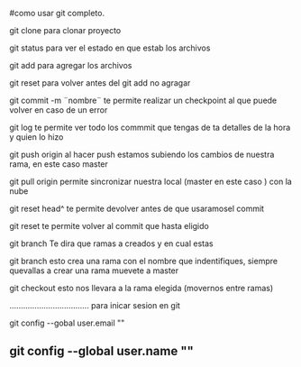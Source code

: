 #como usar git completo.

git clone para clonar proyecto 

git status para ver el estado en que estab los archivos

git add para agregar los archivos


git reset para volver antes del git add no agragar

git commit -m  ¨nombre¨ te permite realizar un checkpoint al que puede volver en caso de un error 

git log te permite ver todo los commmit que tengas de ta detalles de la hora y quien lo hizo 

git push origin <rama> al  hacer push estamos subiendo los cambios de nuestra rama, en este caso master 


git pull origin <rama> permite sincronizar nuestra local (master en este caso ) con la nube

git reset head^ te permite devolver antes de que usaramosel commit 

git reset <cofigo del commit> te permite volver al commit que  hasta eligido

git branch Te dira que ramas a creados y en cual estas 

git branch <nombre de la  rama> esto  crea una rama con el nombre que indentifiques, siempre quevallas a crear una rama muevete a master

git checkout <nombre de la rama> esto nos llevara a la rama elegida  (movernos entre ramas)


...................................
para inicar sesion en git  

git config --gobal user.email ""

git config --global user.name ""
------------------------------------------

